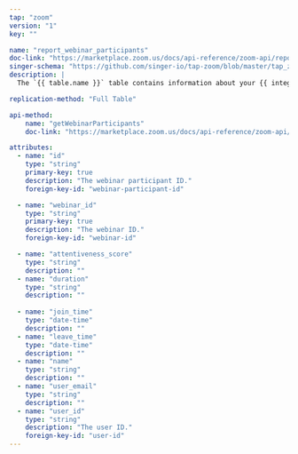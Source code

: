 ```yaml
---
tap: "zoom"
version: "1"
key: ""

name: "report_webinar_participants"
doc-link: "https://marketplace.zoom.us/docs/api-reference/zoom-api/reports/reportwebinarparticipants"
singer-schema: "https://github.com/singer-io/tap-zoom/blob/master/tap_zoom/schemas/report_webinar_participants.json"
description: |
  The `{{ table.name }}` table contains information about your {{ integration.display_name}}'s webinar participants. To retrieve this information, you must have a pro plan or higher with with the webinar add-on enabled.

replication-method: "Full Table"

api-method:
    name: "getWebinarParticipants"
    doc-link: "https://marketplace.zoom.us/docs/api-reference/zoom-api/reports/reportwebinarparticipants"

attributes:
  - name: "id"
    type: "string"
    primary-key: true
    description: "The webinar participant ID."
    foreign-key-id: "webinar-participant-id"

  - name: "webinar_id"
    type: "string"
    primary-key: true
    description: "The webinar ID."
    foreign-key-id: "webinar-id"

  - name: "attentiveness_score"
    type: "string"
    description: ""
  - name: "duration"
    type: "string"
    description: ""
  
  - name: "join_time"
    type: "date-time"
    description: ""
  - name: "leave_time"
    type: "date-time"
    description: ""
  - name: "name"
    type: "string"
    description: ""
  - name: "user_email"
    type: "string"
    description: ""
  - name: "user_id"
    type: "string"
    description: "The user ID."
    foreign-key-id: "user-id"
---
```

